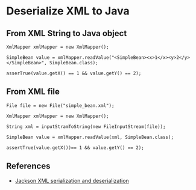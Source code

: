 # Deserialize XML to Java

## From XML String to Java object

```
XmlMapper xmlMapper = new XmlMapper();

SimpleBean value = xmlMapper.readValue("<SimpleBean><x>1</x><y>2</y></SimpleBean>", SimpleBean.class);

asserTrue(value.getX() == 1 && value.getY() == 2);
```

## From XML file

```
File file = new File("simple_bean.xml");

XmlMapper xmlMapper = new XmlMapper();

String xml = inputStramToString(new FileInputStream(file));

SimpleBean value = xmlMapper.readValue(xml, SimpleBean.class);

assertTrue(value.getX())== 1 && value.getY() == 2);
```

## References
- [Jackson XML serialization and deserialization](https://www.baeldung.com/jackson-xml-serialization-and-deserialization)
